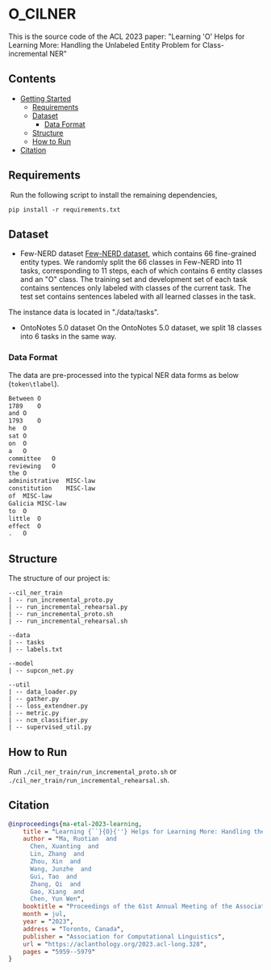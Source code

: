 # O_CILNER
This is the source code of the ACL 2023 paper: "Learning 'O' Helps for Learning More: Handling the Unlabeled Entity Problem for Class-incremental NER" 

## Contents

- [Getting Started](#requirements)
  - [Requirements](#requirements)
  - [Dataset](#dataset)
    - [Data Format](#data-format)
  - [Structure](#structure)
  - [How to Run](#How-to-Run)
- [Citation](#Citation)

## Requirements

 Run the following script to install the remaining dependencies,

```shell
pip install -r requirements.txt
```

## Dataset
- Few-NERD dataset
[Few-NERD dataset](https://ningding97.github.io/fewnerd/), which contains 66 fine-grained entity types. We randomly split the 66 classes in Few-NERD into 11 tasks, corresponding to 11 steps, each of which contains 6 entity classes and an "O" class. The training set and development set of each task contains sentences only labeled with classes of the current task. The test set contains sentences labeled with all learned classes in the task.

The instance data is located in "./data/tasks".

- OntoNotes 5.0 dataset
On the OntoNotes 5.0 dataset, we split 18 classes into 6 tasks in the same way.

### Data Format

The data are pre-processed into the typical NER data forms as below (`token\tlabel`). 

```latex
Between	O
1789	O
and	O
1793	O
he	O
sat	O
on	O
a	O
committee	O
reviewing	O
the	O
administrative	MISC-law
constitution	MISC-law
of	MISC-law
Galicia	MISC-law
to	O
little	O
effect	O
.	O
```

## Structure

The structure of our project is:

```shell
--cil_ner_train
| -- run_incremental_proto.py
| -- run_incremental_rehearsal.py
| -- run_incremental_proto.sh
| -- run_incremental_rehearsal.sh

--data
| -- tasks
| -- labels.txt

--model
| -- supcon_net.py

--util
| -- data_loader.py                 
| -- gather.py    
| -- loss_extendner.py
| -- metric.py
| -- ncm_classifier.py
| -- supervised_util.py        
```

## How to Run

Run `./cil_ner_train/run_incremental_proto.sh` or `./cil_ner_train/run_incremental_rehearsal.sh`.


## Citation

```bibtex
@inproceedings{ma-etal-2023-learning,
    title = "Learning {``}{O}{''} Helps for Learning More: Handling the Unlabeled Entity Problem for Class-incremental {NER}",
    author = "Ma, Ruotian  and
      Chen, Xuanting  and
      Lin, Zhang  and
      Zhou, Xin  and
      Wang, Junzhe  and
      Gui, Tao  and
      Zhang, Qi  and
      Gao, Xiang  and
      Chen, Yun Wen",
    booktitle = "Proceedings of the 61st Annual Meeting of the Association for Computational Linguistics (Volume 1: Long Papers)",
    month = jul,
    year = "2023",
    address = "Toronto, Canada",
    publisher = "Association for Computational Linguistics",
    url = "https://aclanthology.org/2023.acl-long.328",
    pages = "5959--5979"
}
```

